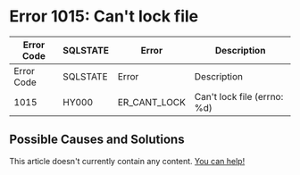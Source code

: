 
# Error 1015: Can't lock file


| Error Code | SQLSTATE | Error | Description |
| --- | --- | --- | --- |
| Error Code | SQLSTATE | Error | Description |
| 1015 | HY000 | ER_CANT_LOCK | Can't lock file (errno: %d) |




## Possible Causes and Solutions


This article doesn't currently contain any content. [You can help!](/en/writing-and-editing-knowledge-base-articles/)


